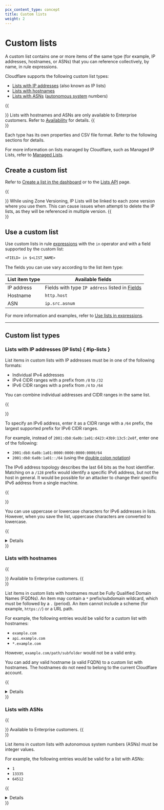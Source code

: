 ```yaml
---
pcx_content_type: concept
title: Custom lists
weight: 2
---
```


# Custom lists

A custom list contains one or more items of the same type (for example, IP addresses, hostnames, or ASNs) that you can reference collectively, by name, in rule expressions.

Cloudflare supports the following custom list types:
* [Lists with IP addresses](#ip-lists) (also known as IP lists)
* [Lists with hostnames](#lists-with-hostnames)
* [Lists with ASNs](#lists-with-asns) ([autonomous system](https://www.cloudflare.com/learning/network-layer/what-is-an-autonomous-system/) numbers)

{{<Aside type="note">}}
Lists with hostnames and ASNs are only available to Enterprise customers. Refer to [Availability](/waf/tools/lists/#availability) for details.
{{</Aside>}}

Each type has its own properties and CSV file format. Refer to the following sections for details.

For more information on lists managed by Cloudflare, such as Managed IP Lists, refer to [Managed Lists](/waf/tools/lists/managed-lists/).

## Create a custom list

Refer to [Create a list in the dashboard](/waf/tools/lists/create-dashboard/) or to the [Lists API](/waf/tools/lists/lists-api/) page.

{{<Aside type="note">}}
While using Zone Versioning, IP Lists will be linked to each zone version where you use them. This can cause issues when attempti to delete the IP lists, as they will be referenced in multiple version.
{{</Aside>}}

## Use a custom list

Use custom lists in rule [expressions](/ruleset-engine/rules-language/expressions/) with the `in` operator and with a field supported by the custom list:

```txt
<FIELD> in $<LIST_NAME>
```

The fields you can use vary according to the list item type:

List item type | Available fields
---------------|-----------------------------------------------------------------------------------------
IP address     | Fields with type `IP address` listed in [Fields](/ruleset-engine/rules-language/fields/)
Hostname       | `http.host`
ASN            | `ip.src.asnum`

For more information and examples, refer to [Use lists in expressions](/waf/tools/lists/use-in-expressions/).

---

## Custom list types

### Lists with IP addresses (IP lists) { #ip-lists }

List items in custom lists with IP addresses must be in one of the following formats:

- Individual IPv4 addresses
- IPv4 CIDR ranges with a prefix from `/8` to `/32`
- IPv6 CIDR ranges with a prefix from `/4` to `/64`

You can combine individual addresses and CIDR ranges in the same list.

{{<Aside type="note" header="Note">}}

To specify an IPv6 address, enter it as a CIDR range with a `/64` prefix, the largest supported prefix for IPv6 CIDR ranges.

For example, instead of `2001:db8:6a0b:1a01:d423:43b9:13c5:2e8f`, enter one of the following:

- `2001:db8:6a0b:1a01:0000:0000:0000:0000/64`
- `2001:db8:6a0b:1a01::/64` (using the [double colon notation](https://tools.ietf.org/html/rfc5952#section-4.2))

The IPv6 address topology describes the last 64 bits as the host identifier. Matching on a `/128` prefix would identify a specific IPv6 address, but not the host in general. It would be possible for an attacker to change their specific IPv6 address from a single machine.

{{</Aside>}}

You can use uppercase or lowercase characters for IPv6 addresses in lists. However, when you save the list, uppercase characters are converted to lowercase.

{{<details header="CSV file format">}}

When uploading items to a custom list with IP addresses via CSV file, use the following file format (enter one item per line):

```txt
<IP_ADDRESS_1>,<DESCRIPTION>
<IP_ADDRESS_2>
```

The `<DESCRIPTION>` field is optional.

{{</details>}}

### Lists with hostnames

{{<Aside type="note">}}
Available to Enterprise customers.
{{</Aside>}}

List items in custom lists with hostnames must be Fully Qualified Domain Names (FQDNs). An item may contain a `*` prefix/subdomain wildcard, which must be followed by a `.` (period). An item cannot include a scheme (for example, `https://`) or a URL path.

For example, the following entries would be valid for a custom list with hostnames:

- `example.com`
- `api.example.com`
- `*.example.com`

However, `example.com/path/subfolder` would not be a valid entry.

You can add any valid hostname (a valid FQDN) to a custom list with hostnames. The hostnames do not need to belong to the current Cloudflare account.

{{<details header="CSV file format">}}

When uploading items to a custom list with hostnames via CSV file, use the following file format:

```txt
<HOSTNAME_1>,<DESCRIPTION>
<HOSTNAME_2>
```

The `<DESCRIPTION>` field is optional.

{{</details>}}

### Lists with ASNs

{{<Aside type="note">}}
Available to Enterprise customers.
{{</Aside>}}

List items in custom lists with autonomous system numbers (ASNs) must be integer values.

For example, the following entries would be valid for a list with ASNs:

- `1`
- `13335`
- `64512`

{{<details header="CSV file format">}}

When uploading items to a custom list with ASNs via CSV file, use the following file format:

```txt
<ASN_1>,<DESCRIPTION>
<ASN_2>
```

The `<DESCRIPTION>` field is optional.

{{</details>}}
